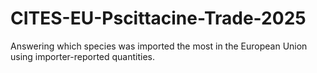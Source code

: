 # CITES-EU-Pscittacine-Trade-2025
Answering which species was imported the most in the European Union using importer-reported quantities.
